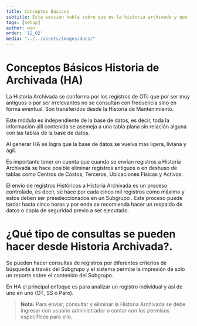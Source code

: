 ```yaml
---
title: Conceptos Básicos
subtitle: Esta sección habla sobre que és la historia archivada y que finalidad tiene
tags: [setup]
author: win
order: '12_02'
media: "../../assets/images/docs/"
---
```

# Conceptos Básicos Historia de Archivada (HA)


La Historia Archivada se conforma por los registros de OTs que por ser muy antiguos o por ser irrelevantes  no se consultan con frecuencia sino en forma eventual. Son transferidos desde la Historia de Mantenimiento. 

Este módulo es independiente de la base de datos, es decir, toda la información allí contenida se asemeja a una tabla plana sin relación alguna con las tablas de la base de datos. 

Al generar HA se logra que la base de datos se vuelva mas ligera, liviana y ágil. 

Es importante tener en cuenta que cuando se envían registros a <a class="btn blue">Historia Archivada</a> se hace posible eliminar registros  antiguos o en deshuso de tablas como Centros de Costos, Terceros, Ubicaciones Físicas y Activos.


El envío de registros Históricos a Historia Archivada es un proceso controlado, es decir, se hace por cada cinco mil registros como máximo y estos deben ser preseleccionados en un Subgrupo <span class="mdi mdi-filter-variant"></span>. Este proceso puede tardar hasta cinco horas y por ende se recomienda hacer un respaldo de datos o copia de seguridad previo  a ser ejecutado.

# ¿Qué tipo de consultas se pueden hacer desde Historia Archivada?.

Se pueden hacer consultas de registros por diferentes criterios de búsqueda a través del Subgrupo <span class="mdi mdi-filter-variant"></span> y el sistema permite la impresión <span class="mdi mdi-printer"></span>  de solo un reporte sobre el contenido del Subgrupo. 

En HA el principal enfoque es para analizar un registro individual y así de uno en uno (OT, SS o Paro).

>**Nota:** Para enviar, consultar y eliminar la Historia Archivada se debe ingresar con usuario administrador o contar con los permisos específicos para ello.
